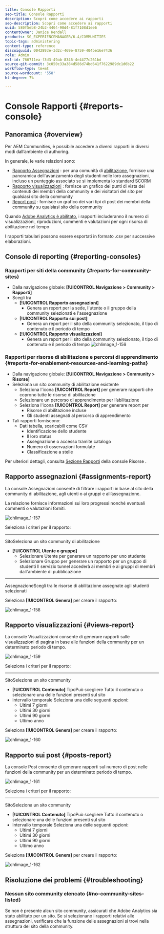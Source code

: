 ```yaml
---
title: Console Rapporti
seo-title: Console Rapporti
description: Scopri come accedere ai rapporti
seo-description: Scopri come accedere ai rapporti
uuid: 580f5eb8-24b2-4404-90d4-81f7108d1ee6
contentOwner: Janice Kendall
products: SG_EXPERIENCEMANAGER/6.4/COMMUNITIES
topic-tags: administering
content-type: reference
discoiquuid: 0042893e-3d2c-469e-8759-404be16e7436
role: Admin
exl-id: 766711ea-f3d3-49ab-8346-4e4477c261bd
source-git-commit: 3c050c33a384d586d74bd641f7622989dc1d6b22
workflow-type: tm+mt
source-wordcount: '558'
ht-degree: 7%

---
```


# Console Rapporti {#reports-console}

## Panoramica {#overview}

Per AEM Communities, è possibile accedere a diversi rapporti in diversi modi dall’ambiente di authoring.

In generale, le varie relazioni sono:

* [Rapporto Assegnazioni](#assignments-report) : per una comunità di  [abilitazione](overview.md#enablement-community), fornisce una panoramica dell&#39;avanzamento degli studenti nelle loro assegnazioni, incluso un punteggio associato se si implementa lo standard SCORM
* [Rapporto visualizzazioni](#views-report) : fornisce un grafico dei punti di vista dei contenuti dei membri della community e dei visitatori del sito per qualsiasi sito della community
* [Report post](#posts-report) : fornisce un grafico dei vari tipi di post dei membri della community su qualsiasi sito della community

Quando [Adobe Analytics è abilitato](sites-console.md#analytics), i rapporti includeranno il numero di visualizzazioni, riproduzioni, commenti e valutazioni per ogni risorsa di abilitazione nel tempo

I rapporti tabulari possono essere esportati in formato .csv per successive elaborazioni.

## Console di reporting {#reporting-consoles}

### Rapporti per siti della community {#reports-for-community-sites}

* Dalla navigazione globale: **[!UICONTROL Navigazione > Community > Rapporti]**
* Scegli tra
   * **[!UICONTROL Rapporto assegnazioni]**
      * Genera un report per la sede, l&#39;utente o il gruppo della community selezionati e l&#39;assegnazione
   * **[!UICONTROL Rapporto sui post]**
      * Genera un report per il sito della community selezionato, il tipo di contenuto e il periodo di tempo
   * **[!UICONTROL Rapporto visualizzazioni]**
      * Genera un report per il sito della community selezionato, il tipo di contenuto e il periodo di tempo
         ![chlimage_1-156](assets/chlimage_1-156.png)

### Rapporti per risorse di abilitazione e percorsi di apprendimento {#reports-for-enablement-resources-and-learning-paths}

* Dalla navigazione globale: **[!UICONTROL Navigazione > Community > Risorse]**
* Seleziona un sito community di abilitazione esistente
   * Seleziona l&#39;icona **[!UICONTROL Report]** per generare rapporti che coprono tutte le risorse di abilitazione
   * Selezionare un percorso di apprendimento per l’abilitazione
   * Seleziona l&#39;icona **[!UICONTROL Report]** per generare report per
      * Risorse di abilitazione incluse
      * Gli studenti assegnati al percorso di apprendimento
* Tali rapporti forniscono:
   * Dati tabella, scaricabili come CSV
      * Identificazione dello studente
      * Il loro status
      * Assegnazione o accesso tramite catalogo
      * Numero di osservazioni formulate
      * Classificazione a stelle

Per ulteriori dettagli, consulta [Sezione Rapporti](resources.md#report) della console Risorse .

## Rapporto assegnazioni {#assignments-report}

La console Assegnazioni consente di filtrare i rapporti in base al sito della community di abilitazione, agli utenti o ai gruppi e all’assegnazione.

La relazione fornisce informazioni sui loro progressi nonché eventuali commenti o valutazioni forniti.

![chlimage_1-157](assets/chlimage_1-157.png)

Seleziona i criteri per il rapporto:

* ****
SitoSeleziona un sito community di abilitazione
* **[!UICONTROL Utente o gruppo]**
   * Selezionare Utente per generare un rapporto per uno studente
   * Selezionare Gruppo per generare un rapporto per un gruppo di studenti
Il servizio tunnel accederà ai membri e ai gruppi di membri dall&#39;ambiente di pubblicazione
* ****
AssegnazioneScegli tra le risorse di abilitazione assegnate agli studenti selezionati

Seleziona **[!UICONTROL Genera]** per creare il rapporto:

![chlimage_1-158](assets/chlimage_1-158.png)

## Rapporto visualizzazioni {#views-report}

La console Visualizzazioni consente di generare rapporti sulle visualizzazioni di pagina in base alle funzioni della community per un determinato periodo di tempo.

![chlimage_1-159](assets/chlimage_1-159.png)

Seleziona i criteri per il rapporto:

* ****
SitoSeleziona un sito community
* **[!UICONTROL Contenuto]**
TipoPuò scegliere Tutto il contenuto o selezionare una delle funzioni presenti sul sito
* Intervallo temporale
Seleziona una delle seguenti opzioni:
   * Ultimi 7 giorni
   * Ultimi 30 giorni
   * Ultimi 90 giorni
   * Ultimo anno

Seleziona **[!UICONTROL Genera]** per creare il rapporto:

![chlimage_1-160](assets/chlimage_1-160.png)

## Rapporto sui post {#posts-report}

La console Post consente di generare rapporti sul numero di post nelle funzioni della community per un determinato periodo di tempo.

![chlimage_1-161](assets/chlimage_1-161.png)

Seleziona i criteri per il rapporto:

* ****
SitoSeleziona un sito community
* **[!UICONTROL Contenuto]**
TipoPuò scegliere Tutto il contenuto o selezionare una delle funzioni presenti sul sito
* Intervallo temporale
Seleziona una delle seguenti opzioni:
   * Ultimi 7 giorni
   * Ultimi 30 giorni
   * Ultimi 90 giorni
   * Ultimo anno

Seleziona **[!UICONTROL Genera]** per creare il rapporto:

![chlimage_1-162](assets/chlimage_1-162.png)

## Risoluzione dei problemi {#troubleshooting}

### Nessun sito community elencato {#no-community-sites-listed}

Se non è presente alcun sito community, assicurati che Adobe Analytics sia stato abilitato per un sito. Se si selezionano i rapporti relativi alle assegnazioni, verificare che la funzione delle assegnazioni si trovi nella struttura del sito della community.
